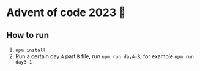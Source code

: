 # Advent of code 2023 🌲

## How to run
1. `npm install`
2. Run a certain day `A` part `B` file, run `npm run dayA-B`, for example `npm run day3-1`

